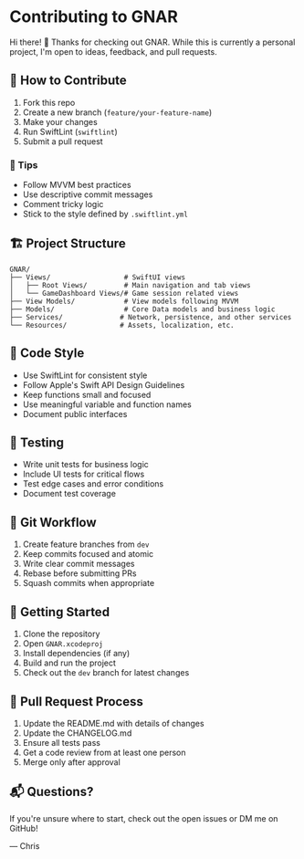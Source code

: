 # Contributing to GNAR

Hi there! 👋 Thanks for checking out GNAR. While this is currently a personal project, I'm open to ideas, feedback, and pull requests.

## 🙌 How to Contribute

1. Fork this repo
2. Create a new branch (`feature/your-feature-name`)
3. Make your changes
4. Run SwiftLint (`swiftlint`)
5. Submit a pull request

### 🧪 Tips

- Follow MVVM best practices
- Use descriptive commit messages
- Comment tricky logic
- Stick to the style defined by `.swiftlint.yml`

## 🏗 Project Structure

```
GNAR/
├── Views/                  # SwiftUI views
│   ├── Root Views/         # Main navigation and tab views
│   └── GameDashboard Views/# Game session related views
├── View Models/            # View models following MVVM
├── Models/                 # Core Data models and business logic
├── Services/              # Network, persistence, and other services
└── Resources/             # Assets, localization, etc.
```

## 📝 Code Style

- Use SwiftLint for consistent style
- Follow Apple's Swift API Design Guidelines
- Keep functions small and focused
- Use meaningful variable and function names
- Document public interfaces

## 🧪 Testing

- Write unit tests for business logic
- Include UI tests for critical flows
- Test edge cases and error conditions
- Document test coverage

## 🔄 Git Workflow

1. Create feature branches from `dev`
2. Keep commits focused and atomic
3. Write clear commit messages
4. Rebase before submitting PRs
5. Squash commits when appropriate

## 🚀 Getting Started

1. Clone the repository
2. Open `GNAR.xcodeproj`
3. Install dependencies (if any)
4. Build and run the project
5. Check out the `dev` branch for latest changes

## 🤝 Pull Request Process

1. Update the README.md with details of changes
2. Update the CHANGELOG.md
3. Ensure all tests pass
4. Get a code review from at least one person
5. Merge only after approval

## 📬 Questions?

If you're unsure where to start, check out the open issues or DM me on GitHub!

— Chris 